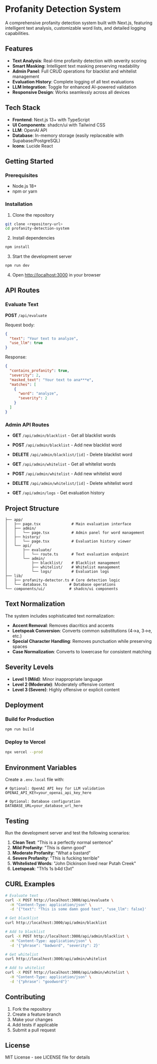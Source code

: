 # Profanity Detection System

A comprehensive profanity detection system built with Next.js, featuring intelligent text analysis, customizable word lists, and detailed logging capabilities.

## Features

- **Text Analysis**: Real-time profanity detection with severity scoring
- **Smart Masking**: Intelligent text masking preserving readability
- **Admin Panel**: Full CRUD operations for blacklist and whitelist management
- **Evaluation History**: Complete logging of all text evaluations
- **LLM Integration**: Toggle for enhanced AI-powered validation
- **Responsive Design**: Works seamlessly across all devices

## Tech Stack

- **Frontend**: Next.js 13+ with TypeScript
- **UI Components**: shadcn/ui with Tailwind CSS
- **LLM**: OpenAI API
- **Database**: In-memory storage (easily replaceable with Supabase/PostgreSQL)
- **Icons**: Lucide React

## Getting Started

### Prerequisites

- Node.js 18+ 
- npm or yarn

### Installation

1. Clone the repository
```bash
git clone <repository-url>
cd profanity-detection-system
```

2. Install dependencies
```bash
npm install
```

3. Start the development server
```bash
npm run dev
```

4. Open [http://localhost:3000](http://localhost:3000) in your browser

## API Routes

### Evaluate Text
**POST** `/api/evaluate`

Request body:
```json
{
  "text": "Your text to analyze",
  "use_llm": true
}
```

Response:
```json
{
  "contains_profanity": true,
  "severity": 2,
  "masked_text": "Your text to ana***e",
  "matches": [
    {
      "word": "analyze",
      "severity": 2
    }
  ]
}
```

### Admin API Routes

- **GET** `/api/admin/blacklist` - Get all blacklist words
- **POST** `/api/admin/blacklist` - Add new blacklist word
- **DELETE** `/api/admin/blacklist/[id]` - Delete blacklist word

- **GET** `/api/admin/whitelist` - Get all whitelist words  
- **POST** `/api/admin/whitelist` - Add new whitelist word
- **DELETE** `/api/admin/whitelist/[id]` - Delete whitelist word

- **GET** `/api/admin/logs` - Get evaluation history

## Project Structure

```
├── app/
│   ├── page.tsx              # Main evaluation interface
│   ├── admin/
│   │   └── page.tsx          # Admin panel for word management
│   ├── history/
│   │   └── page.tsx          # Evaluation history viewer
│   └── api/
│       ├── evaluate/
│       │   └── route.ts      # Text evaluation endpoint
│       └── admin/
│           ├── blacklist/    # Blacklist management
│           ├── whitelist/    # Whitelist management
│           └── logs/         # Evaluation logs
├── lib/
│   ├── profanity-detector.ts # Core detection logic
│   └── database.ts          # Database operations
└── components/ui/           # shadcn/ui components
```

## Text Normalization

The system includes sophisticated text normalization:

- **Accent Removal**: Removes diacritics and accents
- **Leetspeak Conversion**: Converts common substitutions (4→a, 3→e, etc.)
- **Special Character Handling**: Removes punctuation while preserving spaces
- **Case Normalization**: Converts to lowercase for consistent matching

## Severity Levels

- **Level 1 (Mild)**: Minor inappropriate language
- **Level 2 (Moderate)**: Moderately offensive content
- **Level 3 (Severe)**: Highly offensive or explicit content

## Deployment

### Build for Production

```bash
npm run build
```

### Deploy to Vercel

```bash
npx vercel --prod
```

## Environment Variables

Create a `.env.local` file with:

```env
# Optional: OpenAI API key for LLM validation
OPENAI_API_KEY=your_openai_api_key_here

# Optional: Database configuration
DATABASE_URL=your_database_url_here
```

## Testing

Run the development server and test the following scenarios:

1. **Clean Text**: "This is a perfectly normal sentence"
2. **Mild Profanity**: "This is damn good"
3. **Moderate Profanity**: "What a bastard"
4. **Severe Profanity**: "This is fucking terrible"
5. **Whitelisted Words**: "John Dickinson lived near Putah Creek"
6. **Leetspeak**: "Th1s 1s b4d t3xt"

## CURL Examples

```bash
# Evaluate text
curl -X POST http://localhost:3000/api/evaluate \
  -H "Content-Type: application/json" \
  -d '{"text": "This is some damn good text", "use_llm": false}'

# Get blacklist
curl http://localhost:3000/api/admin/blacklist

# Add to blacklist
curl -X POST http://localhost:3000/api/admin/blacklist \
  -H "Content-Type: application/json" \
  -d '{"phrase": "badword", "severity": 2}'

# Get whitelist
curl http://localhost:3000/api/admin/whitelist

# Add to whitelist
curl -X POST http://localhost:3000/api/admin/whitelist \
  -H "Content-Type: application/json" \
  -d '{"phrase": "goodword"}'
```

## Contributing

1. Fork the repository
2. Create a feature branch
3. Make your changes
4. Add tests if applicable
5. Submit a pull request

## License

MIT License - see LICENSE file for details
